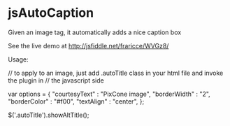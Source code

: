 jsAutoCaption
=============

Given an image tag, it automatically adds a nice caption box

See the live demo at http://jsfiddle.net/fraricce/WVGz8/

Usage:

// to apply to an image, just add .autoTitle class in your html file and invoke the plugin in
// the javascript side

var options = {
                "courtesyText" : "PixCone image",
                "borderWidth" : "2",
                "borderColor" : "#f00",
                "textAlign" : "center",
            };

$('.autoTitle').showAltTitle();

